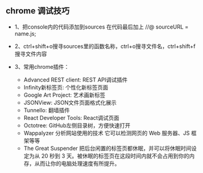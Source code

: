 ## chrome 调试技巧

- 1、把console内的代码添加到sources
  在代码最后加上    //@ sourceURL = name.js;

- 2、ctrl+shift+o搜寻sources里的函数名称，ctrl+o搜寻文件名，ctrl+shift+f搜寻文件内容

- 3、常用chrome插件：
  + Advanced REST client: REST API调试插件
  + Infinity新标签页: 个性化新标签页面
  + Google Art Project: 艺术画新标签
  + JSONView: JSON文件页面格式化展示
  + Tunnello: 翻墙插件
  + React Developer Tools: React调试页面
  + Octotree: GitHub左侧目录树，方便快速打开
  + Wappalyzer 分析网站使用的技术 它可以检测网页的 Web 服务器、JS 框架等等
  + The Great Suspender 把后台闲置的标签页都休眠，并可以将休眠时间设定为从 20 秒到 3 天。被休眠的标签页在这段时间内就不会占用到你的内存，从而让你的电脑处理速度有所提升。

